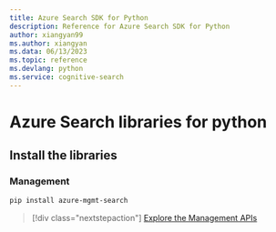 ```yaml
---
title: Azure Search SDK for Python
description: Reference for Azure Search SDK for Python
author: xiangyan99
ms.author: xiangyan
ms.data: 06/13/2023
ms.topic: reference
ms.devlang: python
ms.service: cognitive-search
---
```

# Azure Search libraries for python

## Install the libraries


### Management

```bash
pip install azure-mgmt-search
```
> [!div class="nextstepaction"]
> [Explore the Management APIs](/python/api/overview/azure/search/management)